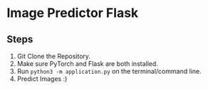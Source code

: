 # Image Predictor Flask

## Steps
1. Git Clone the Repository.
2. Make sure <a link="https://pytorch.org/get-started/locally/">PyTorch</a> and <a link="https://pypi.org/project/Flask/">Flask</a> are both installed. 
3. Run ```python3 -m application.py``` on the terminal/command line. 
4. Predict Images :)
